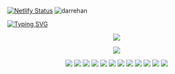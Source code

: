 
<span><div align="left">

[![Netlify Status](https://api.netlify.com/api/v1/badges/dbfc8b64-cfb6-4baa-8f90-da8fd96e3610/deploy-status)](https://app.netlify.com/sites/darrehansportfolio/deploys)
<img src="https://komarev.com/ghpvc/?username=darrehan&label=Profile%20views&color=0e75b6&style=flat" alt="darrehan" />
</div></span>




<span>
<div align="left"> 
<a href="https://github.com/Darrehan">
    <img src="https://readme-typing-svg.demolab.com?font=Georgia&size=18&duration=2000&pause=100&multiline=true&width=500&height=80&lines=Dar+Rehan+Rasool;Computer+science+Learner+%7C+Fullstack+Engineer" alt="Typing SVG" />
</a></div>  
</span>

<div align="center">
  <p align="center">
    <span>
      <img src="https://img.shields.io/badge/Software ML and AI Arsenal  -darkgreen" />
    </span>  
  </p>
</div>

<div align="center">
  <p align="center">
  <a href="https://github.com/Darrehan?tab=repositories">
 <img src="https://skillicons.dev/icons?i=c,cpp,java,py,js,react,nodejs,jquery,expressjs,bootstrap,git,vscode,linux,github,mongodb,vite,sqlite,postman,postgres,mysql,docker,kubernetes,tensorflow,flask,bash,terraform,ansible,fastapi,redis,kafka" />
  </a>
</p>
</div>

<div align="center">
 <p align="center">
 <span>

 <a href="https://www.youtube.com/@RehansCodePeaks"><img src="https://img.shields.io/badge/Youtube 1-green" /></a>
  <a href="https://www.youtube.com/@RehansOdyssey"><img src="https://img.shields.io/badge/Youtube 2-orange" /></a>
  <a href=""><img src="https://img.shields.io/badge/Portfolio-green" /></a>
  <a href="https://peerlist.io/darrehan"><img src="https://img.shields.io/badge/Peelist-yellow" /></a> 
    <a href="mailto:darrehanrasool@gmail.com"><img src="https://img.shields.io/badge/Blog-green" /></a>
  <a href="https://github.com/Darrehan/Websites"><img src="https://img.shields.io/badge/Music-blue" /></a> 
  <a href="https://www.linkedin.com/in/darrehanrasool/"><img src="https://img.shields.io/badge/Linkedin-orange" /></a> 
  <a href="https://www.instagram.com/dar.rehan_/"><img src="https://img.shields.io/badge/Instagram-green" /></a>
  <a href="https://twitter.com/CseRehan"><img src="https://img.shields.io/badge/Twitter-orange" /></a> 
  <a href=""><img src="https://img.shields.io/badge/Rehan's Blog-green" /></a>
  <a href="mailto:darrehanrasool@gmail.com"><img src="https://img.shields.io/badge/Email-orange" /></a> 
  <a href=""><img src="https://img.shields.io/badge/Resume-orange" /></a> 
  
 </span>  
</p>
</div>
